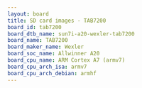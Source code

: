 ```yaml
---
layout: board
title: SD card images - TAB7200
board_id: tab7200
board_dtb_name: sun7i-a20-wexler-tab7200
board_name: TAB7200
board_maker_name: Wexler
board_soc_name: Allwinner A20
board_cpu_name: ARM Cortex A7 (armv7)
board_cpu_arch_isa: armv7
board_cpu_arch_debian: armhf
---
```

